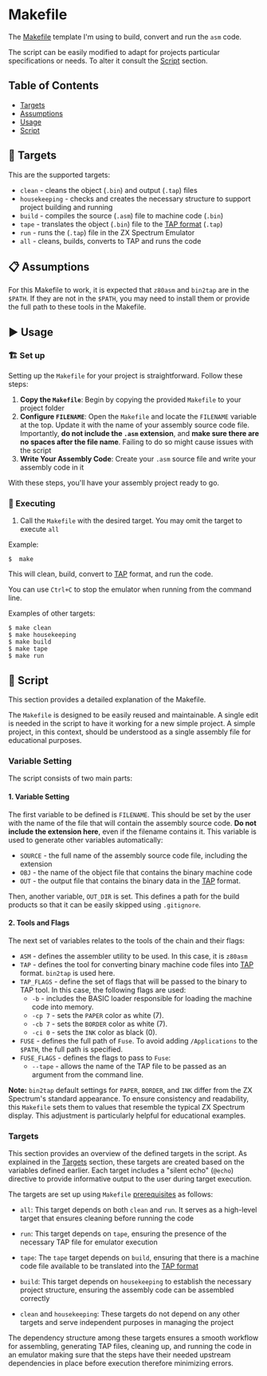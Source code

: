 
# Makefile

The [Makefile](https://www.gnu.org/software/make/manual/make.html#Introduction) template I'm using to build, convert and run the `asm` code.

The script can be easily modified to adapt for projects particular specifications or needs. To alter it consult the [Script](#Script) section.

## Table of Contents
* [Targets](#Targets)
* [Assumptions](#Assumptions)
* [Usage](#Usage)
* [Script](#Script)

<a name="Targets"></a>
## 🎯 Targets

This are the supported targets:

* `clean` - cleans the object (`.bin`) and output (`.tap`) files 
* `housekeeping` - checks and creates the necessary structure to support project building and running
* `build` - compiles the source (`.asm`) file to machine code (`.bin`) 
* `tape` - translates the object (`.bin`) file to the [TAP format](https://sinclair.wiki.zxnet.co.uk/wiki/TAP_format) (`.tap`)
* `run` - runs the (`.tap`) file in the ZX Spectrum Emulator
* `all` - cleans, builds, converts to TAP and runs the code

<a name="Assumptions"></a>
## 📋 Assumptions

For this Makefile to work, it is expected that `z80asm` and `bin2tap` are in the `$PATH`. If they are not in the `$PATH`, you may need to install them or provide the full path to these tools in the Makefile.

<a name="Usage"></a>
## ▶️ Usage

### 🏗️ Set up

Setting up the `Makefile` for your project is straightforward. Follow these steps:

1. **Copy the `Makefile`**: Begin by copying the provided `Makefile` to your project folder
2. **Configure `FILENAME`**: Open the `Makefile` and locate the `FILENAME` variable at the top. Update it with the name of your assembly source code file. Importantly, **do not include the `.asm` extension**, and **make sure there are no spaces after the file name**. Failing to do so might cause issues with the script
3. **Write Your Assembly Code**: Create your `.asm` source file and write your assembly code in it

With these steps, you'll have your assembly project ready to go.

### 🔄 Executing

1. Call the `Makefile` with the desired target. You may omit the target to execute `all`

Example:

```
$  make
```

This will clean, build, convert to [TAP](https://sinclair.wiki.zxnet.co.uk/wiki/TAP_format) format, and run the code.

You can use `Ctrl+C` to stop the emulator when running from the command line.

Examples of other targets:

```
$ make clean
$ make housekeeping
$ make build
$ make tape
$ make run
```
 
 <a name="Script"></a>
## 📜 Script

This section provides a detailed explanation of the Makefile.

The `Makefile` is designed to be easily reused and maintainable. A single edit is needed in the script to have it working for a new simple project. A simple project, in this context, should be understood as a single assembly file for educational purposes.

### Variable Setting

The script consists of two main parts:

#### 1. Variable Setting

The first variable to be defined is `FILENAME`. This should be set by the user with the name of the file that will contain the assembly source code. **Do not include the extension here**, even if the filename contains it. This variable is used to generate other variables automatically:

- `SOURCE` - the full name of the assembly source code file, including the extension
- `OBJ` - the name of the object file that contains the binary machine code
- `OUT` - the output file that contains the binary data in the [TAP](https://sinclair.wiki.zxnet.co.uk/wiki/TAP_format) format.

Then, another variable, `OUT_DIR` is set. This defines a path for the build products so that it can be easily skipped using `.gitignore`.

#### 2. Tools and Flags

The next set of variables relates to the tools of the chain and their flags:

- `ASM` - defines the assembler utility to be used. In this case, it is `z80asm`
- `TAP` - defines the tool for converting binary machine code files into [TAP](https://sinclair.wiki.zxnet.co.uk/wiki/TAP_format) format. `bin2tap` is used here.
- `TAP_FLAGS` - define the set of flags that will be passed to the binary to TAP tool. In this case, the following flags are used:
  - `-b` - includes the BASIC loader responsible for loading the machine code into memory.
  - `-cp 7` - sets the `PAPER` color as white (7).
  - `-cb 7` - sets the `BORDER` color as white (7).
  - `-ci 0` - sets the `INK` color as black (0).
- `FUSE` - defines the full path of `Fuse`. To avoid adding `/Applications` to the `$PATH`, the full path is specified.
- `FUSE_FLAGS` - defines the flags to pass to `Fuse`:
  - `--tape` - allows the name of the TAP file to be passed as an argument from the command line.

**Note:** `bin2tap` default settings for `PAPER`, `BORDER`, and `INK` differ from the ZX Spectrum's standard appearance. To ensure consistency and readability, this `Makefile` sets them to values that resemble the typical ZX Spectrum display. This adjustment is particularly helpful for educational examples.

### Targets

This section provides an overview of the defined targets in the script. As explained in the [Targets](#Targets) section, these targets are created based on the variables defined earlier. Each target includes a "silent echo" (`@echo`) directive to provide informative output to the user during target execution.

The targets are set up using `Makefile` [prerequisites](https://www.gnu.org/software/make/manual/html_node/Rules.html) as follows:

- `all`: This target depends on both `clean` and `run`. It serves as a high-level target that ensures cleaning before running the code

- `run`: This target depends on `tape`, ensuring the presence of the necessary TAP file for emulator execution

- `tape`: The `tape` target depends on `build`, ensuring that there is a machine code file available to be translated into the [TAP format](https://sinclair.wiki.zxnet.co.uk/wiki/TAP_format)

- `build`: This target depends on `housekeeping` to establish the necessary project structure, ensuring the assembly code can be assembled correctly

- `clean` and `housekeeping`: These targets do not depend on any other targets and serve independent purposes in managing the project

The dependency structure among these targets ensures a smooth workflow for assembling, generating TAP files, cleaning up, and running the code in an emulator making sure that the steps have their needed upstream dependencies in place before execution therefore minimizing errors. 
